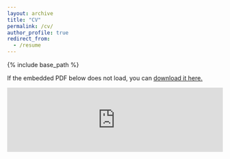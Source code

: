 ```yaml
---
layout: archive
title: "CV"
permalink: /cv/
author_profile: true
redirect_from:
  - /resume
---
```


{% include base_path %}

If the embedded PDF below does not load, you can <u><a href="https://drive.google.com/file/d/10-Fj42v3OCqxHGmELwxOPAVmjJ3EEFHM/view?usp=sharing">download it here.</a></u>
<br/>

<embed src="https://drive.google.com/file/d/10-Fj42v3OCqxHGmELwxOPAVmjJ3EEFHM/view?usp=sharing" type="application/pdf" width="100%" />
